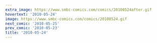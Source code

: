 ```yaml
---
extra_image: https://www.smbc-comics.com/comics/20100524after.gif
hovertext: '2010-05-24'
image: https://www.smbc-comics.com/comics/20100524.gif
next_comic: '2010-05-25'
prev_comic: '2010-05-23'
title: '2010-05-24'
---
```


